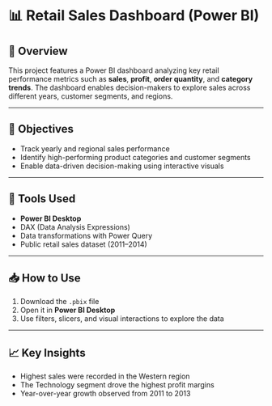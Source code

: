 # 📊 Retail Sales Dashboard (Power BI)

## 📌 Overview

This project features a Power BI dashboard analyzing key retail performance metrics such as **sales**, **profit**, **order quantity**, and **category trends**. The dashboard enables decision-makers to explore sales across different years, customer segments, and regions.

---

## 🎯 Objectives

- Track yearly and regional sales performance
- Identify high-performing product categories and customer segments
- Enable data-driven decision-making using interactive visuals

---

## 🧰 Tools Used

- **Power BI Desktop**
- DAX (Data Analysis Expressions)
- Data transformations with Power Query
- Public retail sales dataset (2011–2014)

---

## 📥 How to Use

1. Download the `.pbix` file
2. Open it in **Power BI Desktop**
3. Use filters, slicers, and visual interactions to explore the data

---

## 📈 Key Insights

- Highest sales were recorded in the Western region
- The Technology segment drove the highest profit margins
- Year-over-year growth observed from 2011 to 2013


